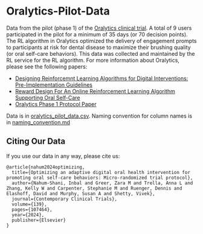 # Oralytics-Pilot-Data
Data from the pilot (phase 1) of the [Oralytics clinical trial](https://clinicaltrials.gov/study/NCT05624489). A total of 9 users participated in the pilot for a minimum of 35 days (or 70 decision points). The RL algorithm in Oralytics optimized the delivery of engagement prompts to participants at risk for dental disease to maximize their brushing quality (or oral self-care behaviors). This data was collected and maintained by the RL service for the RL algorithm. For more information about Oralytics, please see the following papers:
* [Designing Reinforcemnt Learning Algorithms for Digital Interventions: Pre-Implementation Guidelines](https://scholar.google.com/citations?view_op=view_citation&hl=en&user=mAgilOsAAAAJ&citation_for_view=mAgilOsAAAAJ:u-x6o8ySG0sC)
* [Reward Design For An Online Reinforcement Learning Algorithm Supporting Oral Self-Care](https://scholar.google.com/citations?view_op=view_citation&hl=en&user=mAgilOsAAAAJ&citation_for_view=mAgilOsAAAAJ:d1gkVwhDpl0C)
* [Oralytics Phase 1 Protocol Paper](https://www.sciencedirect.com/science/article/abs/pii/S1551714424000387)

Data is in [oralytics_pilot_data.csv](https://github.com/StatisticalReinforcementLearningLab/oralytics_pilot_data/blob/main/oralytics_pilot_data.csv).
Naming convention for column names is in [naming_convention.md](https://github.com/StatisticalReinforcementLearningLab/oralytics_pilot_data/blob/main/naming_convention.md)

## Citing Our Data
If you use our data in any way, please cite us:
```
@article{nahum2024optimizing,
  title={Optimizing an adaptive digital oral health intervention for promoting oral self-care behaviors: Micro-randomized trial protocol},
  author={Nahum-Shani, Inbal and Greer, Zara M and Trella, Anna L and Zhang, Kelly W and Carpenter, Stephanie M and Ruenger, Dennis and Elashoff, David and Murphy, Susan A and Shetty, Vivek},
  journal={Contemporary Clinical Trials},
  volume={139},
  pages={107464},
  year={2024},
  publisher={Elsevier}
}
```
